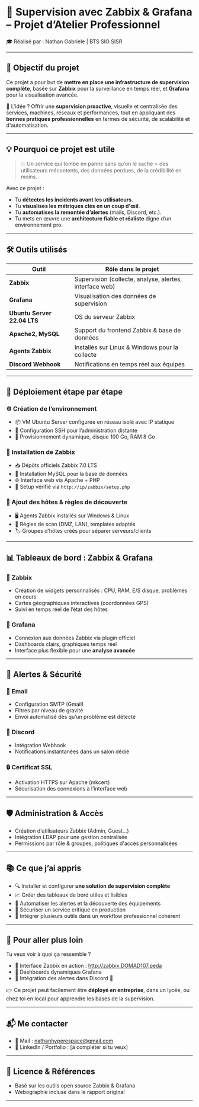 # 📡 Supervision avec Zabbix & Grafana – Projet d’Atelier Professionnel  
🎓 Réalisé par : Nathan Gabriele | BTS SIO SISR

---

## 🚀 Objectif du projet

Ce projet a pour but de **mettre en place une infrastructure de supervision complète**, basée sur **Zabbix** pour la surveillance en temps réel, et **Grafana** pour la visualisation avancée.

🧠 L'idée ? Offrir une **supervision proactive**, visuelle et centralisée des services, machines, réseaux et performances, tout en appliquant des **bonnes pratiques professionnelles** en termes de sécurité, de scalabilité et d'automatisation.

---

## 💡 Pourquoi ce projet est utile

> 💥 Un service qui tombe en panne sans qu’on le sache = des utilisateurs mécontents, des données perdues, de la crédibilité en moins.

Avec ce projet :
- Tu **détectes les incidents avant les utilisateurs**.
- Tu **visualises les métriques clés en un coup d'œil**.
- Tu **automatises la remontée d’alertes** (mails, Discord, etc.).
- Tu mets en œuvre une **architecture fiable et réaliste** digne d’un environnement pro.

---

## 🛠️ Outils utilisés

| Outil       | Rôle dans le projet                                      |
|-------------|----------------------------------------------------------|
| **Zabbix**  | Supervision (collecte, analyse, alertes, interface web)  |
| **Grafana** | Visualisation des données de supervision                 |
| **Ubuntu Server 22.04 LTS** | OS du serveur Zabbix                        |
| **Apache2, MySQL** | Support du frontend Zabbix & base de données         |
| **Agents Zabbix** | Installés sur Linux & Windows pour la collecte      |
| **Discord Webhook** | Notifications en temps réel aux équipes             |

---

## 🧱 Déploiement étape par étape

### ⚙️ Création de l’environnement
- 📦 VM Ubuntu Server configurée en réseau isolé avec IP statique
- 🔐 Configuration SSH pour l’administration distante
- 🔄 Provisionnement dynamique, disque 100 Go, RAM 8 Go

### 🔧 Installation de Zabbix
- 📥 Dépôts officiels Zabbix 7.0 LTS
- 💾 Installation MySQL pour la base de données
- 🌐 Interface web via Apache + PHP
- 🧪 Setup vérifié via `http://ip/zabbix/setup.php`

### 🧪 Ajout des hôtes & règles de découverte
- 🖥️ Agents Zabbix installés sur Windows & Linux
- 🧭 Règles de scan (DMZ, LAN), templates adaptés
- 🏷️ Groupes d’hôtes créés pour séparer serveurs/clients

---

## 📊 Tableaux de bord : Zabbix & Grafana

### 🧭 Zabbix
- Création de widgets personnalisés : CPU, RAM, E/S disque, problèmes en cours
- Cartes géographiques interactives (coordonnées GPS)
- Suivi en temps réel de l’état des hôtes

### 🎨 Grafana
- Connexion aux données Zabbix via plugin officiel
- Dashboards clairs, graphiques temps réel
- Interface plus flexible pour une **analyse avancée**

---

## 🔔 Alertes & Sécurité

### 📧 Email
- Configuration SMTP (Gmail)
- Filtres par niveau de gravité
- Envoi automatisé dès qu’un problème est détecté

### 💬 Discord
- Intégration Webhook
- Notifications instantanées dans un salon dédié

### 🔒 Certificat SSL
- Activation HTTPS sur Apache (mkcert)
- Sécurisation des connexions à l’interface web

---

## 🛡️ Administration & Accès

- Création d’utilisateurs Zabbix (Admin, Guest…)
- Intégration LDAP pour une gestion centralisée
- Permissions par rôle & groupes, politiques d'accès personnalisées

---

## 📚 Ce que j’ai appris

- 🔍 Installer et configurer **une solution de supervision complète**
- 📈 Créer des tableaux de bord utiles et lisibles
- 🔄 Automatiser les alertes et la découverte des équipements
- 🔐 Sécuriser un service critique en production
- 🧩 Intégrer plusieurs outils dans un workflow professionnel cohérent

---

## 🧠 Pour aller plus loin

Tu veux voir à quoi ça ressemble ?
- 🔹 Interface Zabbix en action : http://zabbix.DOMAD107.peda
- 🔹 Dashboards dynamiques Grafana
- 🔹 Intégration des alertes dans Discord 🚨

👉 Ce projet peut facilement être **déployé en entreprise**, dans un lycée, ou chez toi en local pour apprendre les bases de la supervision.

---

## 📬 Me contacter

- 📧 Mail : nathanhyperespace@gmail.com
- 💼 LinkedIn / Portfolio : [à compléter si tu veux]

---

## 📝 Licence & Références

- Basé sur les outils open source Zabbix & Grafana
- Webographie incluse dans le rapport original

---


